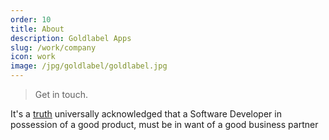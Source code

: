 ```yaml
---
order: 10
title: About
description: Goldlabel Apps
slug: /work/company
icon: work
image: /jpg/goldlabel/goldlabel.jpg
---
```


> Get in touch.

It's a [truth](https://www.goodreads.com/quotes/5882-it-is-a-truth-universally-acknowledged-that-a-single-man) universally acknowledged that a Software Developer in possession of a good product, must be in want of a good business partner
